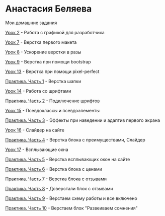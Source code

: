 

# Анастасия Беляева
Мои домашние задания

[Урок 2](https://9karamba.github.io/DOMASHKA/lesson-2/ " ") - Работа с графикой для разработчика

[Урок 7](https://9karamba.github.io/DOMASHKA/lesson-7/ " ") - Верстка первого макета

[Урок 8](https://9karamba.github.io/DOMASHKA/lesson-8/ " ") - Ускорение верстки в разы

[Урок 9](https://9karamba.github.io/DOMASHKA/lesson-9/ " ") - Верстка при помощи bootstrap

[Урок 13](https://9karamba.github.io/DOMASHKA/lesson-13/ " ") - Верстка при помощи pixel-perfect

[Практика. Часть 1](https://9karamba.github.io/DOMASHKA/practica-1 " ") - Верстка шапки

[Урок 14](https://9karamba.github.io/DOMASHKA/lesson-14/ " ") - Работа со шрифтами

[Практика. Часть 2](https://9karamba.github.io/DOMASHKA/practica-2 " ") - Подключение шрифтов

[Урок 15](https://9karamba.github.io/DOMASHKA/lesson-15/ " ") - Псевдоклассы и псевдоэлементы

[Практика. Часть 3](https://9karamba.github.io/DOMASHKA/practica-3 " ") - Эффекты при наведении и адаптив первого экрана

[Урок 16](https://9karamba.github.io/DOMASHKA/lesson-16/ " ") - Слайдер на сайте

[Практика. Часть 4](https://9karamba.github.io/DOMASHKA/practica-4 " ") - Верстка блока с преимуществами, Слайдер

[Урок 17](https://9karamba.github.io/DOMASHKA/lesson-17/ " ") - Всплывающие окна

[Практика. Часть 5](https://9karamba.github.io/DOMASHKA/practica-5 " ") - Верстка всплывающих окон на сайте

[Практика. Часть 6](https://9karamba.github.io/DOMASHKA/practica-6 " ") - Верстка блока с ценами

[Практика. Часть 7](https://9karamba.github.io/DOMASHKA/practica-7 " ") - Верстка блока с отзывами

[Практика. Часть 8](https://9karamba.github.io/DOMASHKA/practica-8 " ") - Доверстали блок с отзывами

[Практика. Часть 9](https://9karamba.github.io/DOMASHKA/practica-9 " ") - Верстаем схему работы и все включено

[Практика. Часть 10](https://9karamba.github.io/DOMASHKA/practica-10 " ") - Верстаем блок "Развеиваем сомнения"
